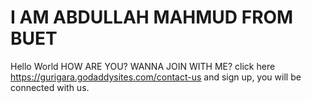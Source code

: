 # I AM ABDULLAH MAHMUD FROM BUET
Hello World
HOW ARE YOU?
WANNA JOIN WITH ME? click here https://gurigara.godaddysites.com/contact-us and sign up, you will be connected with us.
